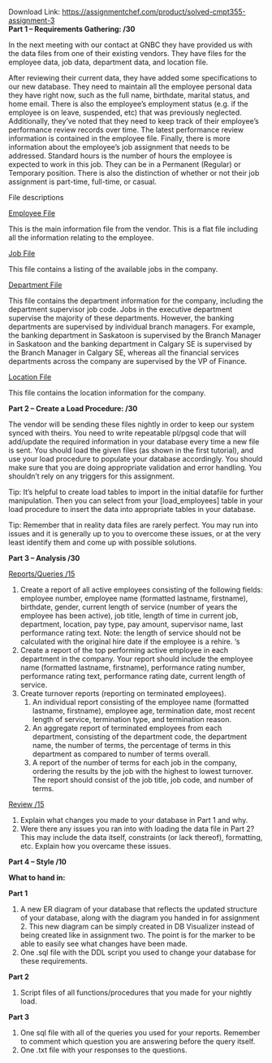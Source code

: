 Download Link: https://assignmentchef.com/product/solved-cmpt355-assignment-3
<br>
<strong>Part 1 – Requirements Gathering: /30</strong>

In the next meeting with our contact at GNBC they have provided us with the data files from one of their existing vendors. They have files for the employee data, job data, department data, and location file.




After reviewing their current data, they have added some specifications to our new database. They need to maintain all the employee personal data they have right now, such as the full name, birthdate, marital status, and home email. There is also the employee’s employment status (e.g. if the employee is on leave, suspended, etc) that was previously neglected. Additionally, they’ve noted that they need to keep track of their employee’s performance review records over time. The latest performance review information is contained in the employee file. Finally, there is more information about the employee’s job assignment that needs to be addressed. Standard hours is the number of hours the employee is expected to work in this job. They can be in a Permanent (Regular) or Temporary position. There is also the distinction of whether or not their job assignment is part-time, full-time, or casual.




File descriptions




<u>Employee File</u>

This is the main information file from the vendor. This is a flat file including all the information relating to the employee.




<u>Job File</u>

This file contains a listing of the available jobs in the company.




<u>Department File </u>

This file contains the department information for the company, including the department supervisor job code. Jobs in the executive department supervise the majority of these departments. However, the banking departments are supervised by individual branch managers. For example, the banking department in Saskatoon is supervised by the Branch Manager in Saskatoon and the banking department in Calgary SE is supervised by the Branch Manager in Calgary SE, whereas all the financial services departments across the company are supervised by the VP of Finance.




<u>Location File</u>

This file contains the location information for the company.




<strong>Part 2 – Create a Load Procedure: /30</strong>

The vendor will be sending these files nightly in order to keep our system synced with theirs. You need to write repeatable pl/pgsql code that will add/update the required information in your database every time a new file is sent. You should load the given files (as shown in the first tutorial), and use your load procedure to populate your database accordingly. You should make sure that you are doing appropriate validation and error handling. You shouldn’t rely on any triggers for this assignment.




Tip: It’s helpful to create load tables to import in the initial datafile for further manipulation. Then you can select from your [load_employees] table in your load procedure to insert the data into appropriate tables in your database.




Tip: Remember that in reality data files are rarely perfect. You may run into issues and it is generally up to you to overcome these issues, or at the very least identify them and come up with possible solutions.

<strong> </strong>

<strong>Part 3 – Analysis /30</strong>

<u>Reports/Queries /15</u>

<ol>

 <li>Create a report of all active employees consisting of the following fields: employee number, employee name (formatted lastname, firstname), birthdate, gender, current length of service (number of years the employee has been active), job title, length of time in current job, department, location, pay type, pay amount, supervisor name, last performance rating text. Note: the length of service should not be calculated with the original hire date if the employee is a rehire. ‘s</li>

 <li>Create a report of the top performing active employee in each department in the company. Your report should include the employee name (formatted lastname, firstname), performance rating number, performance rating text, performance rating date, current length of service.</li>

 <li>Create turnover reports (reporting on terminated employees).

  <ol>

   <li>An individual report consisting of the employee name (formatted lastname, firstname), employee age, termination date, most recent length of service, termination type, and termination reason.</li>

   <li>An aggregate report of terminated employees from each department, consisting of the department code, the department name, the number of terms, the percentage of terms in this department as compared to number of terms overall.</li>

   <li>A report of the number of terms for each job in the company, ordering the results by the job with the highest to lowest turnover. The report should consist of the job title, job code, and number of terms.</li>

  </ol></li>

</ol>

<u>Review /15</u>

<ol>

 <li>Explain what changes you made to your database in Part 1 and why.</li>

 <li>Were there any issues you ran into with loading the data file in Part 2? This may include the data itself, constraints (or lack thereof), formatting, etc. Explain how you overcame these issues.</li>

</ol>

<strong> </strong>

<strong>Part 4 – Style /10</strong>

<strong> </strong>

<strong> </strong>

<strong>What to hand in:</strong>

<strong>Part 1</strong>

<ol>

 <li>A new ER diagram of your database that reflects the updated structure of your database, along with the diagram you handed in for assignment 2. This new diagram can be simply created in DB Visualizer instead of being created like in assignment two. The point is for the marker to be able to easily see what changes have been made.</li>

 <li>One .sql file with the DDL script you used to change your database for these requirements.</li>

</ol>




<strong>Part 2</strong>

<ol>

 <li>Script files of all functions/procedures that you made for your nightly load.</li>

</ol>

<strong> </strong>

<strong>Part 3</strong>

<ol>

 <li>One sql file with all of the queries you used for your reports. Remember to comment which question you are answering before the query itself.</li>

 <li>One .txt file with your responses to the questions.</li>

</ol>